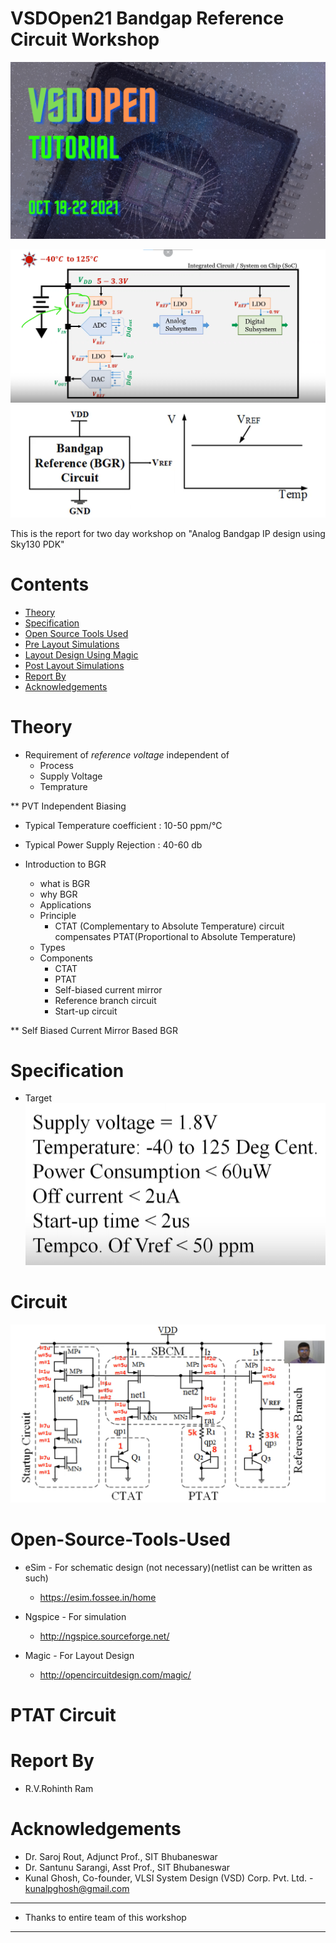 # VSDOpen21 Bandgap Reference Circuit Workshop
![VSDOpen21](/assets/vsdopentutorial_banner.png)


![AIM](/assets/aim_banner.png)
![BGR](/assets/bgr.png)

This is the report for two day workshop on 
"Analog Bandgap IP design using Sky130 PDK"


# Contents
- [Theory](#Theory)
- [Specification](#Specification)
- [Open Source Tools Used](#Open-Source-Tools-Used)
- [Pre Layout Simulations](#Pre-Layout-Simulations)
- [Layout Design Using Magic](#Layout-Design-Using-Magic)
- [Post Layout Simulations](#Post-Layout-Simulations)
- [Report By](#Report-By)
- [Acknowledgements](#Acknowledgements)

# Theory
- Requirement of *reference voltage* independent of 
    - Process
    - Supply Voltage
    - Temprature

** PVT Independent Biasing
- Typical Temperature coefficient : 10-50 ppm/&deg;C
- Typical Power Supply Rejection : 40-60 db 

- Introduction to BGR
    - what is BGR
    - why BGR
    - Applications
    - Principle
        - CTAT (Complementary to Absolute Temperature) circuit compensates PTAT(Proportional to Absolute Temperature)
    - Types
    - Components
        - CTAT
        - PTAT
        - Self-biased current mirror
        - Reference branch circuit
        - Start-up circuit

 ** Self Biased Current Mirror Based BGR

 # Specification
 - Target
![Spec](assets/spec.png)

# Circuit
![Circuit](assets/circuit.png)


# Open-Source-Tools-Used

- eSim - For schematic design (not necessary)(netlist can be written as such)
    - https://esim.fossee.in/home

- Ngspice - For simulation
    - http://ngspice.sourceforge.net/


- Magic - For Layout Design 
    - http://opencircuitdesign.com/magic/


# PTAT Circuit



# Report By
- R.V.Rohinth Ram

# Acknowledgements
- Dr. Saroj Rout, Adjunct Prof., SIT Bhubaneswar
- Dr. Santunu Sarangi, Asst Prof., SIT Bhubaneswar
- Kunal Ghosh, Co-founder, VLSI System Design (VSD) Corp. Pvt. Ltd. - kunalpghosh@gmail.com


---
 - Thanks to entire team of this workshop
---